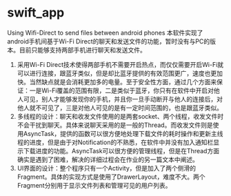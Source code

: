 # swift_app
Using Wifi-Direct to send files between android phones
本软件实现了android手机间基于Wi-Fi Direct的聊天和发送文件的功能，暂时没有与PC的版本。目前只能够支持两部手机进行聊天和发送文件。
1. 采用Wi-Fi Direct技术使得两部手机不需要开启热点，而仅仅需要开启Wi-Fi就可以进行连接，跟蓝牙类似，但是却比蓝牙提供的有效范围更广，速度也更加快。当然缺点就是会消耗更加多的电量。至于安全性方面，通过几个方面来保证：一是Wi-Fi覆盖的范围有限，二是类似于蓝牙，你只有在软件中开启对他人可见，别人才能够发现你的手机，并且你一旦手动断开与他人的连接后，对他人就不可见了，三是对他人可见的是有一定时间范围的，也是跟蓝牙类似。
2. 多线程的设计：聊天和收发文件使用的是两套socket、两个线程，收发文件时不会干扰到聊天。具体来说聊天采用的是一般的Thread。而收发文件则是使用AsyncTask，提供的函数可以很方便地处理下载文件的耗时操作和更新主线程的进度，但是由于对Notification的不熟悉，在软件中并没有加入通知栏显示下载进度的功能。AsyncTask可以很方便的管理线程，但是在Thread方面确实是遇到了困难，解决的详细过程会在作业的另一篇文本中阐述。
3. UI界面的设计：整个程序只有一个Activity，但是加入了两个侧滑的Fragment。具体的实现方式是使用了DrawerLayout，难度不大。两个Fragment分别用于显示文件列表和管理可见的用户列表。
